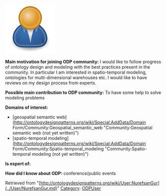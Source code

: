 [![Image:ODPUser.png](../images/a/a6/ODPUser.png)](../Image/ODPUser.png.md "Image:ODPUser.png")




  





__Main motivation for joining ODP community:__ I would like to follow progress of ontology design and modeling with the best practices present in the community. In particular I am interested in spatio-temporal modeling, ontologies for multi-dimensional warehouses etc. I would like to have reviews on my design process from experts.


__Possible main contribution to ODP community:__ To have some help to solve modeling problems


__Domains of interest:__



* [geospatial semantic web](http://ontologydesignpatterns.org/wiki/Special:AddData/Domain Form/Community:Geospatial_semantic_web "Community:Geospatial semantic web (not yet written)")
* [spatio-temporal modeling](http://ontologydesignpatterns.org/wiki/Special:AddData/Domain Form/Community:Spatio-temporal_modeling "Community:Spatio-temporal modeling (not yet written)")


__Is expert of:__


  

__How did I know about ODP:__ conference/public events






Retrieved from "[http://ontologydesignpatterns.org/wiki/User:NurefsanGur](../User/NurefsanGur.md)"
 [Category](http://ontologydesignpatterns.org/wiki/Special:Categories "Special:Categories"): [ODPUser](../Category/ODPUser.md "Category:ODPUser")